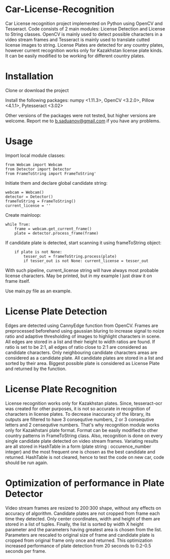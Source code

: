 # Car-License-Recognition

Car License recognition project implemented on Python using OpenCV and Tesseract. Code consists of 2 main modules: License Detection
and License to String classes. OpenCV is mainly used to detect possible characters in a video stream frames and Tesseract is mainly used
to translate cutted license images to string. License Plates are detected for any country plates, however current recognition works only for Kazakhstan license plate kinds. It can be easily modified to be working for different country plates.

# Installation

Clone or download the project

Install the following packages: numpy <1.11.3>, OpenCV <3.2.0>, Pillow <4.1.1>, Pytesseract <3.02>

Other versions of the packages were not tested, but higher versions are welcome. Report me to b.saduanov@gmail.com if you have any problems.

# Usage

Import local module classes:

```
from Webcam import Webcam
from Detector import Detector
from FrameToString import FrameToString'
```

Initiate them and declare global candidate string:

```
webcam = Webcam()
detector = Detector()
frameToString = FrameToString()
current_license = ''
```

Create mainloop:

```
while True:
    frame = webcam.get_current_frame()
    plate = detector.process_frame(frame)
```

If candidate plate is detected, start scanning it using frameToString object:

```
    if plate is not None:
        tesser_out = frameToString.process(plate)
        if tesser_out is not None: current_license = tesser_out
```

With such pipeline, current_license string will have always most probable license characters.
May be printed, but in my example I just draw it on frame itself.

Use main.py file as an example.

# License Plate Detection

Edges are detected using CannyEdge function from OpenCV. Frames are preprocessed beforehand using gaussian bluring to increase signal to noize ratio and adaptive thresholding of images to highlight characters in scene. All edges are stored in a list and their height to width ratios are found. If ratio is set to be 2:1, all edges of ratio close to 2:1 are considered as candidate characters. Only neighbouring candidate characters areas are considered as a candidate plate. All candidate plates are stored in a list and sorted by their area. Biggest possible plate is considered as License Plate and returned by the function.

# License Plate Recognition

License recognition works only for Kazakhstan plates. Since, tesseract-ocr was created for other purposes, it is not so accurate in recognition of characters in license plates. To decrease inaccuracy of the library, its outputs are filtered to have 3 consequtive numbers, 2 or 3 consequtive letters and 2 censequtive numbers. That's why recognition module works only for Kazakhstani plate format. Format can be easily modified to other country patterns in FrameToString class. Also, recognition is done on every single candidate plate detected on video stream frames. Variating results are all stored in HashTable in a form (plate string : occurence_number integer) and the most frequent one is chosen as the best candidate and returned. HashTable is not cleared, hence to test the code on new car, code should be run again.

# Optimization of performance in Plate Detector

Video stream frames are resized to 200:300 shape, without any effects on accuracy of algorithm. Candidate plates are not cropped from frame each time they detected. Only center coordinates, width and height of them are stored in a list of tuples. Finally, the list is sorted by width X height parameter and the parameters having greatest area is chosen from the list. Parameters are rescaled to original size of frame and candidate plate is cropped from original frame only once and returned. This optimization increased performance of plate detection from 20 seconds to 0.2-0.5 seconds per frame.
